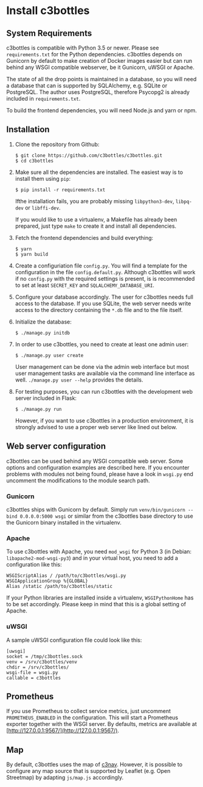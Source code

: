 # Install c3bottles

## System Requirements

c3bottles is compatible with Python 3.5 or newer. Please see `requirements.txt`
for the Python dependencies. c3bottles depends on Gunicorn by default to make
creation of Docker images easier but can run behind any WSGI compatible
webserver, be it Gunicorn, uWSGI or Apache.

The state of all the drop points is maintained in a database, so you will need
a database that can is supported by SQLAlchemy, e.g. SQLite or PostgreSQL.
The author uses PostgreSQL, therefore Psycopg2 is already included in
`requirements.txt`.

To build the frontend dependencies, you will need Node.js and yarn or npm.

## Installation

1.  Clone the repository from Github:

        $ git clone https://github.com/c3bottles/c3bottles.git
        $ cd c3bottles

2.  Make sure all the dependencies are installed. The easiest way is to
    install them using `pip`:

        $ pip install -r requirements.txt

    Ifthe installation fails, you are probably missing `libpython3-dev`,
    `libpq-dev` or `libffi-dev`.

    If you would like to use a virtualenv, a Makefile has already been
    prepared, just type `make` to create it and install all dependencies.

3.  Fetch the frontend dependencies and build everything:

        $ yarn
        $ yarn build

4.  Create a configuriation file `config.py`. You will find a template for
    the configuration in the file `config.default.py`. Although c3bottles will
    work if no `config.py` with the required settings is present, is is
    recommended to set at least `SECRET_KEY` and `SQLALCHEMY_DATABASE_URI`.

5.  Configure your database accordingly. The user for c3bottles needs full
    access to the database. If you use SQLite, the web server needs write
    access to the directory containing the `*.db` file and to the file itself.

6.  Initialize the database:

        $ ./manage.py initdb

7.  In order to use c3bottles, you need to create at least one admin user:

        $ ./manage.py user create

    User management can be done via the admin web interface but most user
    management tasks are available via the command line interface as well.
    `./manage.py user --help` provides the details.

8.  For testing purposes, you can run c3bottles with the development web
    server included in Flask:

        $ ./manage.py run

    However, if you want to use c3bottles in a production environment, it is
    strongly advised to use a proper web server like lined out below.

## Web server configuration

c3bottles can be used behind any WSGI compatible web server. Some options and
configuration examples are described here. If you encounter problems with
modules not being found, please have a look in `wsgi.py` end uncomment the
modifications to the module search path.

### Gunicorn

c3bottles ships with Gunicorn by default. Simply run
`venv/bin/gunicorn --bind 0.0.0.0:5000 wsgi` or similar from the c3bottles
base directory to use the Gunicorn binary installed in the virtualenv.

### Apache

To use c3bottles with Apache, you need `mod_wsgi` for Python 3 (in Debian:
`libapache2-mod-wsgi-py3`) and in your virtual host, you need to add a
configuration like this:

    WSGIScriptAlias / /path/to/c3bottles/wsgi.py
    WSGIApplicationGroup %{GLOBAL}
    Alias /static /path/to/c3bottles/static

If your Python libraries are installed inside a virtualenv, `WSGIPythonHome`
has to be set accordingly. Please keep in mind that this is a global setting
of Apache.

### uWSGI

A sample uWSGI configuration file could look like this:

    [uwsgi]
    socket = /tmp/c3bottles.sock
    venv = /srv/c3bottles/venv
    chdir = /srv/c3bottles/
    wsgi-file = wsgi.py
    callable = c3bottles

## Prometheus

If you use Prometheus to collect service metrics, just uncomment
`PROMETHEUS_ENABLED` in the configuration. This will start a Prometheus
exporter together with the WSGI server. By defaults, metrics are available
at [http://127.0.0.1:9567/](http://127.0.0.1:9567/).

## Map

By default, c3bottles uses the map of [c3nav](https://c3nav.de/). However, it
is possible to configure any map source that is supported by Leaflet (e.g. Open
Streetmap) by adapting `js/map.js` accordingly.
